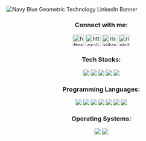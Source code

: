 ![Navy Blue Geometric Technology LinkedIn Banner](https://github.com/riskiilyas/riskiilyas/assets/71499142/541917bd-1340-451e-bbd2-e401cc1130b5)

<h3 align="center">Connect with me:</h3>
<p align="center">
<a href="https://medium.com/@riskiilyas03" target="blank"><img src="https://miro.medium.com/v2/resize:fit:8976/1*Ra88BZ-CSTovFS2ZSURBgg.png" alt="https://medium.com/@riskiilyas03" height="30"/></a>  
<a href="https://linkedin.com/in/riski-ilyas/" target="blank"><img src="https://raw.githubusercontent.com/rahuldkjain/github-profile-readme-generator/master/src/images/icons/Social/linked-in-alt.svg" alt="https://www.linkedin.com/in/riski-ilyas/" height="30" width="40" /></a>  
<a href="https://www.hackerrank.com/riskiilyas03" target="blank"><img src="https://raw.githubusercontent.com/rahuldkjain/github-profile-readme-generator/master/src/images/icons/Social/hackerrank.svg" alt="riskiilyas03" height="30" width="40" /></a>
<a href="https://www.dicoding.com/users/riskiilyas03" target="blank"><img src="https://user-images.githubusercontent.com/71499142/200818614-8ef3a4ea-708d-49d4-9ad4-8091f3dce8ea.png" alt="riskiilyas03" height="30" width="30" /></a>
</p>
<h3 align="center">Tech Stacks:</h3>
<p align="center">
  <img src="https://custom-icon-badges.demolab.com/badge/-wordpress-black?style=for-the-badge&logoColor=white&logo=wordpress"/>
    <img src="https://custom-icon-badges.demolab.com/badge/-golang-black?style=for-the-badge&logoColor=cyan&logo=golang"/>
      <img src="https://custom-icon-badges.demolab.com/badge/-GCP-black?style=for-the-badge&logoColor=red&logo=googleCloud"/>
  <img src="https://custom-icon-badges.demolab.com/badge/-Flutter-black?style=for-the-badge&logo=untitled&logoColor=blue"/>
  <img src="https://custom-icon-badges.demolab.com/badge/-Android-black?style=for-the-badge&logoColor=darkgreen&logo=android"/>
<!--   <img src="https://custom-icon-badges.demolab.com/badge/-React Native-black?style=for-the-badge&logoColor=white&logo=react"/>
</p> -->
  </div>
  <h3 align="center">Programming Languages:</h3>
<p align="center">
  <img src="https://custom-icon-badges.demolab.com/badge/-Java-orange?style=for-the-badge&logo=java&logoColor=white"/>
  <img src="https://custom-icon-badges.demolab.com/badge/-Kotlin-purple?style=for-the-badge&logoColor=white&logo=kotlin"/>
  <img src="https://custom-icon-badges.demolab.com/badge/-Dart-blue?style=for-the-badge&logoColor=white&logo=dart"/>
  <img src="https://custom-icon-badges.demolab.com/badge/-Go-black?style=for-the-badge&logoColor=cyan&logo=go"/>
  <img src="https://custom-icon-badges.demolab.com/badge/-Python-darkblue?style=for-the-badge&logoColor=white&logo=python"/>
  <img src="https://custom-icon-badges.demolab.com/badge/-C-grey?style=for-the-badge&logoColor=white&logo=c"/>
  <img src="https://custom-icon-badges.demolab.com/badge/-C++-maroon?style=for-the-badge&logoColor=white&logo=cpp"/>
</p>
<h3 align="center">Operating Systems:</h3>
<p align="center">
  <img src="https://custom-icon-badges.demolab.com/badge/-Windows-blue?style=for-the-badge&logo=windows&logoColor=white"/>
  <img src="https://custom-icon-badges.demolab.com/badge/-Linux-black?style=for-the-badge&logo=ubuntu"/>
</p>
  </div>
<!--   <br>
<p align="center"><img height="180" align="center" src="https://github-readme-stats.vercel.app/api/top-langs?username=riskiilyas&langs_count=8&theme=radical&show_icons=true&locale=en&layout=compact" alt="riskiilyas" /> 
<img align="center" height="180"src="https://github-readme-stats.vercel.app/api?username=riskiilyas&theme=radical"/></p><p></p> -->
